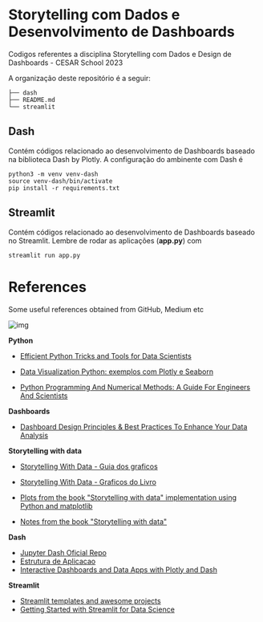 # Storytelling com Dados e Desenvolvimento de Dashboards


Codigos referentes a disciplina Storytelling com Dados e Design de Dashboards - CESAR School 2023

A organização deste repositório é a seguir: 

```
├── dash
├── README.md
└── streamlit
```

## Dash 

Contém códigos relacionado ao desenvolvimento de Dashboards baseado na biblioteca Dash by Plotly. A configuração do ambinente com Dash é

```
python3 -m venv venv-dash
source venv-dash/bin/activate
pip install -r requirements.txt
```

## Streamlit

Contém códigos relacionado ao desenvolvimento de Dashboards baseado no Streamlit. Lembre de rodar as aplicações (**app.py**) com

```
streamlit run app.py
```


# References

Some useful references obtained from GitHub, Medium etc

![img](https://khuyentran1401.github.io/Efficient_Python_tricks_and_tools_for_data_scientists/_images/tools.png)

**Python**

- [Efficient Python Tricks and Tools for Data Scientists](https://khuyentran1401.github.io/Efficient_Python_tricks_and_tools_for_data_scientists/README.html)

- [Data Visualization Python: exemplos com Plotly e Seaborn](https://github.com/eron93br/Data-Visualization-Python)

- [Python Programming And Numerical Methods: A Guide For Engineers And Scientists](https://pythonnumericalmethods.berkeley.edu/notebooks/Index.html)

**Dashboards**

- [Dashboard Design Principles & Best Practices To Enhance Your Data Analysis](https://www.datapine.com/blog/dashboard-design-principles-and-best-practices/)

**Storytelling with data**

- [Storytelling With Data - Guia dos graficos](https://www.storytellingwithdata.com/chart-guide)

- [Storytelling With Data - Graficos do Livro](https://www.storytellingwithdata.com/book/downloads)

- [Plots from the book "Storytelling with data" implementation using Python and matplotlib](https://github.com/empathy87/storytelling-with-data)

- [Notes from the book "Storytelling with data"](https://gist.github.com/AdamMescher/4934fee9e8f7dda605f551f60a03d4bd#file-01-the-importance-of-context-md)

**Dash** 

- [Jupyter Dash Oficial Repo](https://github.com/plotly/jupyter-dash)
- [Estrutura de Aplicacao](https://dash.plotly.com/dash-enterprise/application-structure)
- [Interactive Dashboards and Data Apps with Plotly and Dash](https://github.com/PacktPublishing/Interactive-Dashboards-and-Data-Apps-with-Plotly-and-Dash)

**Streamlit**

- [Streamlit templates and awesome projects](https://github.com/MarcSkovMadsen/awesome-streamlit)
- [Getting Started with Streamlit for Data Science](https://github.com/PacktPublishing/Getting-started-with-Streamlit-for-Data-Science)
